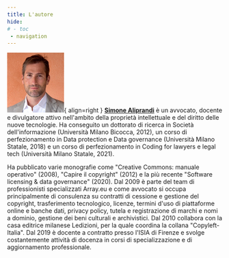 ```yaml
---
title: L'autore
hide:
# - toc
 - navigation
---
```


![Simone Aliprandi](imgs/simone-aliprandi.png){ align=right }
[**Simone Aliprandi**](https://aliprandi.org/) è un avvocato, docente e divulgatore attivo nell'ambito della proprietà intellettuale e del diritto delle nuove tecnologie. Ha conseguito un dottorato di ricerca in Società dell'informazione (Università Milano Bicocca, 2012), un corso di perfezionamento in Data protection e Data governance (Università Milano Statale, 2018) e un corso di perfezionamento in Coding for lawyers e legal tech (Università Milano Statale, 2021).

Ha pubblicato varie monografie come "Creative Commons: manuale operativo" (2008), "Capire il copyright" (2012) e la più recente "Software licensing & data governance" (2020). Dal 2009 è parte del team di professionisti specializzati Array.eu e come avvocato si occupa principalmente di consulenza su contratti di cessione e gestione del copyright, trasferimento tecnologico, licenze, termini d'uso di piattaforme online e banche dati, privacy policy, tutela e registrazione di marchi e nomi a dominio, gestione dei beni culturali e archivistici. Dal 2010 collabora con la casa editrice milanese Ledizioni, per la quale coordina la collana "Copyleft-Italia". Dal 2019 è docente a contratto presso l'ISIA di Firenze e svolge costantemente attività di docenza in corsi di specializzazione e di aggiornamento professionale.
